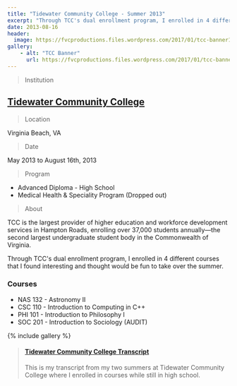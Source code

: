 ```yaml
---
title: "Tidewater Community College - Summer 2013"
excerpt: "Through TCC's dual enrollment program, I enrolled in 4 different courses that I found interesting and thought would be fun to take over the summer."
date: 2013-08-16
header:
  image: https://fvcproductions.files.wordpress.com/2017/01/tcc-banner1.png
gallery:
    - alt: "TCC Banner"
      url: https://fvcproductions.files.wordpress.com/2017/01/tcc-banner1.png
---
```


> Institution

## <a title="Tidewater Community College" href="http://tcc.edu" target="_blank">Tidewater Community College</a>

> Location

Virginia Beach, VA

> Date

May 2013 to August 16th, 2013

> Program

- Advanced Diploma - High School
- Medical Health & Speciality Program (Dropped out)

> About

TCC is the largest provider of higher education and workforce development services in Hampton Roads, enrolling over 37,000 students annually—the second largest undergraduate student body in the Commonwealth of Virginia.

Through TCC's dual enrollment program, I enrolled in 4 different courses that I found interesting and thought would be fun to take over the summer.

### Courses

-   NAS 132 - Astronomy II
-   CSC 110 - Introduction to Computing in C++
-   PHI 101 - Introduction to Philosophy I
-   SOC 201 - Introduction to Sociology (AUDIT)

{% include gallery %}

<blockquote class="embedly-card"><h4><a href="https://www.scribd.com/document/353207049/Tidewater-Community-College-Transcript">Tidewater Community College Transcript</a></h4><p>This is my transcript from my two summers at Tidewater Community College where I enrolled in courses while still in high school.</p></blockquote>
